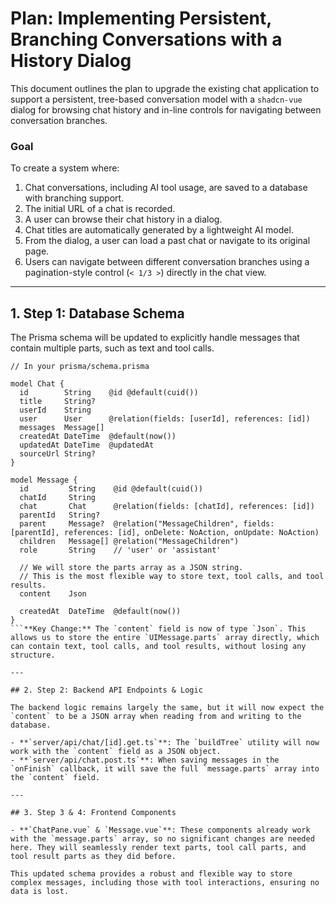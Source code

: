 # Plan: Implementing Persistent, Branching Conversations with a History Dialog

This document outlines the plan to upgrade the existing chat application to support a persistent, tree-based conversation model with a `shadcn-vue` dialog for browsing chat history and in-line controls for navigating between conversation branches.

### Goal

To create a system where:
1.  Chat conversations, including AI tool usage, are saved to a database with branching support.
2.  The initial URL of a chat is recorded.
3.  A user can browse their chat history in a dialog.
4.  Chat titles are automatically generated by a lightweight AI model.
5.  From the dialog, a user can load a past chat or navigate to its original page.
6.  Users can navigate between different conversation branches using a pagination-style control (`< 1/3 >`) directly in the chat view.

---

## 1. Step 1: Database Schema

The Prisma schema will be updated to explicitly handle messages that contain multiple parts, such as text and tool calls.

```prisma
// In your prisma/schema.prisma

model Chat {
  id        String    @id @default(cuid())
  title     String?
  userId    String
  user      User      @relation(fields: [userId], references: [id])
  messages  Message[]
  createdAt DateTime  @default(now())
  updatedAt DateTime  @updatedAt
  sourceUrl String?
}

model Message {
  id         String    @id @default(cuid())
  chatId     String
  chat       Chat      @relation(fields: [chatId], references: [id])
  parentId   String?
  parent     Message?  @relation("MessageChildren", fields: [parentId], references: [id], onDelete: NoAction, onUpdate: NoAction)
  children   Message[] @relation("MessageChildren")
  role       String    // 'user' or 'assistant'
  
  // We will store the parts array as a JSON string.
  // This is the most flexible way to store text, tool calls, and tool results.
  content    Json
  
  createdAt  DateTime  @default(now())
}
```**Key Change:** The `content` field is now of type `Json`. This allows us to store the entire `UIMessage.parts` array directly, which can contain text, tool calls, and tool results, without losing any structure.

---

## 2. Step 2: Backend API Endpoints & Logic

The backend logic remains largely the same, but it will now expect the `content` to be a JSON array when reading from and writing to the database.

- **`server/api/chat/[id].get.ts`**: The `buildTree` utility will now work with the `content` field as a JSON object.
- **`server/api/chat.post.ts`**: When saving messages in the `onFinish` callback, it will save the full `message.parts` array into the `content` field.

---

## 3. Step 3 & 4: Frontend Components

- **`ChatPane.vue` & `Message.vue`**: These components already work with the `message.parts` array, so no significant changes are needed here. They will seamlessly render text parts, tool call parts, and tool result parts as they did before.

This updated schema provides a robust and flexible way to store complex messages, including those with tool interactions, ensuring no data is lost.
